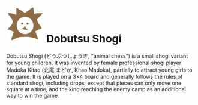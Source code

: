 
# ![Dobutsu Shogi](https://github.com/gbtami/pychess-variants/blob/master/static/icons/Dobutsu.svg) Dobutsu Shogi

Dobutsu Shogi  (どうぶつしょうぎ, "animal chess") is a small shogi variant for young children. It was invented by female professional shogi player Madoka Kitao (北尾 まどか, Kitao Madoka), partially to attract young girls to the game. It is played on a 3×4 board and generally follows the rules of standard shogi, including drops, except that pieces can only move one square at a time, and the king reaching the enemy camp as an additional way to win the game.
